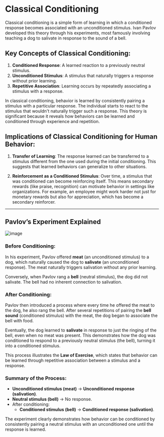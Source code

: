 # Classical Conditioning

Classical conditioning is a simple form of learning in which a conditioned response becomes associated with an unconditioned stimulus. Ivan Pavlov developed this theory through his experiments, most famously involving teaching a dog to salivate in response to the sound of a bell.

## Key Concepts of Classical Conditioning:
1. **Conditioned Response**: A learned reaction to a previously neutral stimulus.
2. **Unconditioned Stimulus**: A stimulus that naturally triggers a response without prior learning.
3. **Repetitive Association**: Learning occurs by repeatedly associating a stimulus with a response.

In classical conditioning, behavior is learned by consistently pairing a stimulus with a particular response. The individual starts to react to the stimulus that wouldn't naturally trigger such a response. This theory is significant because it reveals how behaviors can be learned and conditioned through experience and repetition.

## Implications of Classical Conditioning for Human Behavior:
1. **Transfer of Learning**: The response learned can be transferred to a stimulus different from the one used during the initial conditioning. This suggests that learned behaviors can generalize to other situations.
   
2. **Reinforcement as a Conditioned Stimulus**: Over time, a stimulus that was conditioned can become reinforcing itself. This means secondary rewards (like praise, recognition) can motivate behavior in settings like organizations. For example, an employee might work harder not just for monetary rewards but also for appreciation, which has become a secondary reinforcer.

---

## Pavlov’s Experiment Explained

![image](https://github.com/user-attachments/assets/21217929-5a0a-4262-ac9b-d767eef068ef)


### Before Conditioning:
In his experiment, Pavlov offered **meat** (an unconditioned stimulus) to a dog, which naturally caused the dog to **salivate** (an unconditioned response). The meat naturally triggers salivation without any prior learning.

Conversely, when Pavlov rang a **bell** (neutral stimulus), the dog did not salivate. The bell had no inherent connection to salivation.

### After Conditioning:
Pavlov then introduced a process where every time he offered the meat to the dog, he also rang the bell. After several repetitions of pairing the **bell sound** (conditioned stimulus) with the meat, the dog began to associate the bell with food.

Eventually, the dog learned to **salivate** in response to just the ringing of the bell, even when no meat was present. This demonstrates how the dog was conditioned to respond to a previously neutral stimulus (the bell), turning it into a conditioned stimulus.

This process illustrates the **Law of Exercise**, which states that behavior can be learned through repetitive association between a stimulus and a response.

### Summary of the Process:
- **Unconditioned stimulus (meat)** → **Unconditioned response (salivation)**.
- **Neutral stimulus (bell)** → No response.
- After conditioning: 
  - **Conditioned stimulus (bell)** → **Conditioned response (salivation)**.

The experiment clearly demonstrates how behavior can be conditioned by consistently pairing a neutral stimulus with an unconditioned one until the response is learned.

